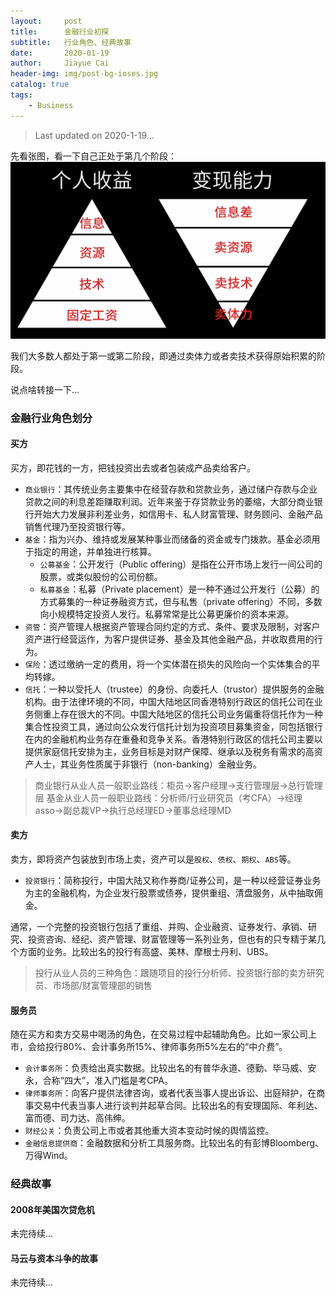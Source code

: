 ```yaml
---
layout:     post
title:      金融行业初探
subtitle:   行业角色、经典故事
date:       2020-01-19
author:     Jiayue Cai
header-img: img/post-bg-ioses.jpg
catalog: true
tags:
    - Business
---
```


> Last updated on 2020-1-19... 

先看张图，看一下自己正处于第几个阶段：
![](/img/post/20200119/1.png)

我们大多数人都处于第一或第二阶段，即通过卖体力或者卖技术获得原始积累的阶段。

说点啥转接一下...

### 金融行业角色划分

#### 买方

买方，即花钱的一方，把钱投资出去或者包装成产品卖给客户。
- `商业银行`：其传统业务主要集中在经营存款和贷款业务，通过储户存款与企业贷款之间的利息差距赚取利润。近年来鉴于存贷款业务的萎缩，大部分商业银行开始大力发展非利差业务，如信用卡、私人财富管理、财务顾问、金融产品销售代理乃至投资银行等。
- `基金`：指为兴办、维持或发展某种事业而储备的资金或专门拨款。基金必须用于指定的用途，并单独进行核算。
	- `公募基金`：公开发行（Public offering）是指在公开市场上发行一间公司的股票，或类似股份的公司份额。
	- `私募基金`：私募（Private placement）是一种不通过公开发行（公募）的方式募集的一种证券融资方式，但与私售（private offering）不同，多数向小规模特定投资人发行。私募常常是比公募更廉价的资本来源。
- `资管`：资产管理人根据资产管理合同约定的方式、条件、要求及限制，对客户资产进行经营运作，为客户提供证券、基金及其他金融产品，并收取费用的行为。
- `保险`：透过缴纳一定的费用，将一个实体潜在损失的风险向一个实体集合的平均转嫁。
- `信托`：一种以受托人（trustee）的身份、向委托人（trustor）提供服务的金融机构。由于法律环境的不同，中国大陆地区同香港特别行政区的信托公司在业务侧重上存在很大的不同。中国大陆地区的信托公司业务偏重将信托作为一种集合性投资工具，通过向公众发行信托计划为投资项目募集资金，同包括银行在内的金融机构业务存在重叠和竞争关系。香港特别行政区的信托公司主要以提供家庭信托安排为主，业务目标是对财产保障、继承以及税务有需求的高资产人士，其业务性质属于非银行（non-banking）金融业务。

> 商业银行从业人员一般职业路线：柜员->客户经理->支行管理层->总行管理层
> 基金从业人员一般职业路线：分析师/行业研究员（考CFA）->经理asso->副总裁VP->执行总经理ED->董事总经理MD

#### 卖方

卖方，即将资产包装放到市场上卖，资产可以是`股权`、`债权`、`期权`、`ABS`等。
- `投资银行`：简称投行，中国大陆又称作券商/证券公司，是一种以经营证券业务为主的金融机构，为企业发行股票或债券，提供重组、清盘服务，从中抽取佣金。

通常，一个完整的投资银行包括了重组、并购、企业融资、证券发行、承销、研究、投资咨询、经纪、资产管理、财富管理等一系列业务，但也有的只专精于某几个方面的业务。比较出名的投行有高盛、美林、摩根士丹利、UBS。

> 投行从业人员的三种角色：跟随项目的投行分析师、投资银行部的卖方研究员、市场部/财富管理部的销售

#### 服务员

随在买方和卖方交易中喝汤的角色，在交易过程中起辅助角色。比如一家公司上市，会给投行80%、会计事务所15%、律师事务所5%左右的“中介费”。
- `会计事务所`：负责给出真实数据。比较出名的有普华永道、德勤、毕马威、安永，合称“四大”，准入门槛是考CPA。
- `律师事务所`：向客户提供法律咨询，或者代表当事人提出诉讼、出庭辩护，在商事交易中代表当事人进行谈判并起草合同。比较出名的有安理国际、年利达、富而德、司力达、高伟绅。
- `财经公关`：负责公司上市或者其他重大资本变动时候的舆情监控。
- `金融信息提供商`：金融数据和分析工具服务商。比较出名的有彭博Bloomberg、万得Wind。

### 经典故事

#### 2008年美国次贷危机

未完待续...

#### 马云与资本斗争的故事

未完待续...









